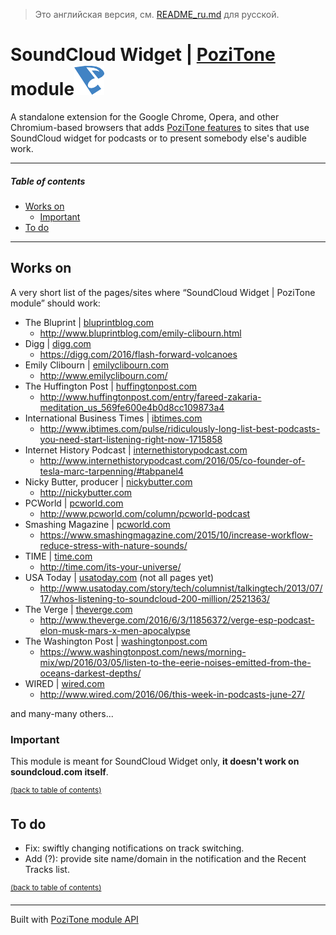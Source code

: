 > Это английская версия, см. [README_ru.md](README_ru.md) для русской.

SoundCloud Widget | [PoziTone](https://pozitone.com) module<img src="https://github.com/PoziWorld/PoziTone/raw/develop/global/img/pozitone-icon-48.png" width="48" height="48" alt="PoziTone">
=======

A standalone extension for the Google Chrome, Opera, and other Chromium-based browsers that adds [PoziTone features](https://github.com/PoziWorld/PoziTone/blob/develop/README_en.md#features) to sites that use SoundCloud widget for podcasts or to present somebody else's audible work.

___

##### Table of contents

  * [Works on](#works-on)
    * [Important](#important)
  * [To do](#to-do)

___

Works on
--------

A very short list of the pages/sites where “SoundCloud Widget | PoziTone module” should work:

* The Bluprint | [bluprintblog.com](http://www.bluprintblog.com/)
  * http://www.bluprintblog.com/emily-clibourn.html
* Digg | [digg.com](https://digg.com/)
  * https://digg.com/2016/flash-forward-volcanoes
* Emily Clibourn | [emilyclibourn.com](http://www.emilyclibourn.com/)
  * http://www.emilyclibourn.com/
* The Huffington Post | [huffingtonpost.com](http://www.huffingtonpost.com/)
  * http://www.huffingtonpost.com/entry/fareed-zakaria-meditation_us_569fe600e4b0d8cc109873a4
* International Business Times | [ibtimes.com](http://www.ibtimes.com/)
  * http://www.ibtimes.com/pulse/ridiculously-long-list-best-podcasts-you-need-start-listening-right-now-1715858
* Internet History Podcast | [internethistorypodcast.com](http://www.internethistorypodcast.com/)
  * http://www.internethistorypodcast.com/2016/05/co-founder-of-tesla-marc-tarpenning/#tabpanel4
* Nicky Butter, producer | [nickybutter.com](http://nickybutter.com/)
  * http://nickybutter.com
* PCWorld | [pcworld.com](http://www.pcworld.com/)
  * http://www.pcworld.com/column/pcworld-podcast
* Smashing Magazine | [pcworld.com](https://www.smashingmagazine.com/)
  * https://www.smashingmagazine.com/2015/10/increase-workflow-reduce-stress-with-nature-sounds/
* TIME | [time.com](http://time.com/)
  * http://time.com/its-your-universe/
* USA Today | [usatoday.com](http://www.usatoday.com/) (not all pages yet)
  * http://www.usatoday.com/story/tech/columnist/talkingtech/2013/07/17/whos-listening-to-soundcloud-200-million/2521363/
* The Verge | [theverge.com](http://www.theverge.com/)
  * http://www.theverge.com/2016/6/3/11856372/verge-esp-podcast-elon-musk-mars-x-men-apocalypse
* The Washington Post | [washingtonpost.com](https://www.washingtonpost.com/)
  * https://www.washingtonpost.com/news/morning-mix/wp/2016/03/05/listen-to-the-eerie-noises-emitted-from-the-oceans-darkest-depths/
* WIRED | [wired.com](http://www.theverge.com/)
  * http://www.wired.com/2016/06/this-week-in-podcasts-june-27/

and many-many others...


### Important

This module is meant for SoundCloud Widget only, **it doesn't work on soundcloud.com itself**.

<sup>[(back to table of contents)](#table-of-contents)</sup>


To do
--------

* Fix: swiftly changing notifications on track switching.
* Add (?): provide site name/domain in the notification and the Recent Tracks list.

<sup>[(back to table of contents)](#table-of-contents)</sup>

---

Built with [PoziTone module API](https://github.com/PoziWorld/PoziTone-module-API)
